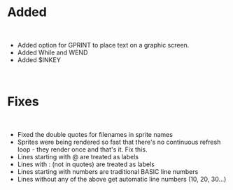 # Added

<BR>

- Added option for GPRINT to place text on a graphic screen.<BR>
- Added While and WEND
- Added $INKEY
<BR>

# Fixes

<BR>

- Fixed the double quotes for filenames in sprite names
- Sprites were being rendered so fast that there's no continuous refresh loop - they render once and that's it. Fix this.
- Lines starting with @ are treated as labels
- Lines with : (not in quotes) are treated as labels
- Lines starting with numbers are traditional BASIC line numbers
- Lines without any of the above get automatic line numbers (10, 20, 30...)
